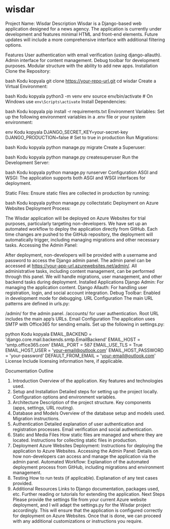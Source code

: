 # wisdar

Project Name: Wisdar
Description
Wisdar is a Django-based web application designed for a news agency. The application is currently under development and features minimal HTML and front-end elements. Future updates will include a more comprehensive interface with additional filtering options.

Features
User authentication with email verification (using django-allauth).
Admin interface for content management.
Debug toolbar for development purposes.
Modular structure with the ability to add new apps.
Installation
Clone the Repository:

bash
Kodu kopyala
git clone https://your-repo-url.git
cd wisdar
Create a Virtual Environment:

bash
Kodu kopyala
python3 -m venv env
source env/bin/activate  # On Windows use `env\Scripts\activate`
Install Dependencies:

bash
Kodu kopyala
pip install -r requirements.txt
Environment Variables:
Set up the following environment variables in a .env file or your system environment:

env
Kodu kopyala
DJANGO_SECRET_KEY=your-secret-key
DJANGO_PRODUCTION=false  # Set to true in production
Run Migrations:

bash
Kodu kopyala
python manage.py migrate
Create a Superuser:

bash
Kodu kopyala
python manage.py createsuperuser
Run the Development Server:

bash
Kodu kopyala
python manage.py runserver
Configuration
ASGI and WSGI:
The application supports both ASGI and WSGI interfaces for deployment.

Static Files:
Ensure static files are collected in production by running:

bash
Kodu kopyala
python manage.py collectstatic
Deployment on Azure Websites
Deployment Process:

The Wisdar application will be deployed on Azure Websites for trial purposes, particularly targeting non-developers. We have set up an automated workflow to deploy the application directly from GitHub.
Each time changes are pushed to the GitHub repository, the deployment will automatically trigger, including managing migrations and other necessary tasks.
Accessing the Admin Panel:

After deployment, non-developers will be provided with a username and password to access the Django admin panel. The admin panel can be accessed at https://your-app-url.azurewebsites.net/admin/.
All administrative tasks, including content management, can be performed through this panel. We will handle migrations, user management, and other backend tasks during deployment.
Installed Applications
Django Admin: For managing the application content.
Django Allauth: For handling user registration, login, and social account integration.
Debug Toolbar: Enabled in development mode for debugging.
URL Configuration
The main URL patterns are defined in urls.py:

/admin/ for the admin panel.
/accounts/ for user authentication.
Root URL includes the main app’s URLs.
Email Configuration
The application uses SMTP with Office365 for sending emails. Set up the following in settings.py:

python
Kodu kopyala
EMAIL_BACKEND = 'django.core.mail.backends.smtp.EmailBackend'
EMAIL_HOST = 'smtp.office365.com'
EMAIL_PORT = 587
EMAIL_USE_TLS = True
EMAIL_HOST_USER = 'your-email@outlook.com'
EMAIL_HOST_PASSWORD = 'your-password'
DEFAULT_FROM_EMAIL = 'your-email@outlook.com'
License
Include licensing information here, if applicable.

Documentation Outline
1. Introduction
Overview of the application.
Key features and technologies used.
2. Setup and Installation
Detailed steps for setting up the project locally.
Configuration options and environment variables.
3. Architecture
Description of the project structure.
Key components (apps, settings, URL routing).
4. Database and Models
Overview of the database setup and models used.
Migration instructions.
5. Authentication
Detailed explanation of user authentication and registration processes.
Email verification and social authentication.
6. Static and Media Files
How static files are managed and where they are located.
Instructions for collecting static files in production.
7. Deployment
Azure Websites Deployment: Instructions for deploying the application to Azure Websites.
Accessing the Admin Panel: Details on how non-developers can access and manage the application via the admin panel.
Automated Workflow: Explanation of the automated deployment process from GitHub, including migrations and environment management.
8. Testing
How to run tests (if applicable).
Explanation of any test cases provided.
9. Additional Resources
Links to Django documentation, packages used, etc.
Further reading or tutorials for extending the application.
Next Steps
Please provide the settings file from your current Azure website deployment, and I will adapt the settings.py for the Wisdar project accordingly. This will ensure that the application is configured correctly for deployment on Azure Websites. Once that is done, we can proceed with any additional customizations or instructions you require.






